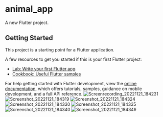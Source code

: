 # animal_app

A new Flutter project.

## Getting Started

This project is a starting point for a Flutter application.

A few resources to get you started if this is your first Flutter project:

- [Lab: Write your first Flutter app](https://docs.flutter.dev/get-started/codelab)
- [Cookbook: Useful Flutter samples](https://docs.flutter.dev/cookbook)

For help getting started with Flutter development, view the
[online documentation](https://docs.flutter.dev/), which offers tutorials,
samples, guidance on mobile development, and a full API reference.
![Screenrecording_20221121_184231](https://user-images.githubusercontent.com/111499904/203067747-e1b1e260-005b-43d2-9abc-b16a1911a3ae.gif)
![Screenshot_20221121_184319](https://user-images.githubusercontent.com/111499904/203067771-cb7ebc4c-f1d5-4143-a855-18b810ebef48.jpg)
![Screenshot_20221121_184324](https://user-images.githubusercontent.com/111499904/203067788-8557a888-0fb3-4813-a5da-f25d5967ebbd.jpg)
![Screenshot_20221121_184330](https://user-images.githubusercontent.com/111499904/203067796-3d5f4c5e-f0bd-41d8-90f0-67a73961d9f2.jpg)
![Screenshot_20221121_184335](https://user-images.githubusercontent.com/111499904/203067804-ec01cafc-e92b-4a61-aeed-da88a36ab70f.jpg)
![Screenshot_20221121_184340](https://user-images.githubusercontent.com/111499904/203067807-b0d5805f-8533-40e9-80f2-81e6ff8133b9.jpg)
![Screenshot_20221121_184349](https://user-images.githubusercontent.com/111499904/203067817-381557cc-e716-4cb2-bb1d-2d158d909f5a.jpg)
